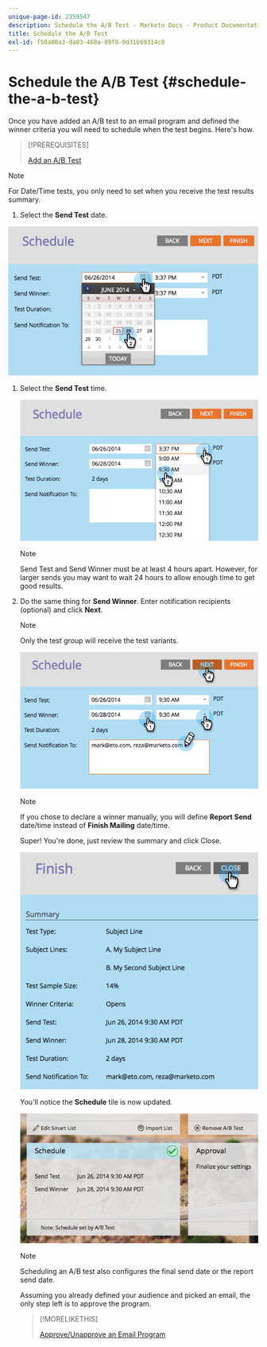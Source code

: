 ```yaml
---
unique-page-id: 2359547
description: Schedule the A/B Test - Marketo Docs - Product Documentation
title: Schedule the A/B Test
exl-id: f50a00a3-da03-468a-89f8-0d31b69314c0
---
```

# Schedule the A/B Test {#schedule-the-a-b-test}

Once you have added an A/B test to an email program and defined the winner criteria you will need to schedule when the test begins. Here's how.

>[!PREREQUISITES]
>
>[Add an A/B Test](/help/marketo/product-docs/email-marketing/email-programs/email-program-actions/email-test-a-b-test/add-an-a-b-test.md)

>[!NOTE]
>
>For Date/Time tests, you only need to set when you receive the test results summary.

1. Select the **Send Test** date.

![](assets/image2014-9-12-15-3a59-3a54.png)

1. Select the **Send Test** time.

   ![](assets/image2014-9-12-16-3a0-3a2.png)

   >[!NOTE]
   >
   >Send Test and Send Winner must be at least 4 hours apart. However, for larger sends you may want to wait 24 hours to allow enough time to get good results.

1. Do the same thing for **Send Winner**. Enter notification recipients (optional) and click **Next**.

   >[!NOTE]
   >
   >Only the test group will receive the test variants.

   ![](assets/image2014-9-12-16-3a0-3a12.png)

   >[!NOTE]
   >
   >If you chose to declare a winner manually, you will define **Report Send** date/time instead of **Finish Mailing** date/time.

   Super! You're done, just review the summary and click Close.

   ![](assets/image2014-9-12-16-3a1-3a23.png)

   You'll notice the **Schedule** tile is now updated.

   ![](assets/image2014-9-12-16-3a1-3a33.png)

   >[!NOTE]
   >
   >Scheduling an A/B test also configures the final send date or the report send date.

   Assuming you already defined your audience and picked an email, the only step left is to approve the program.  

   >[!MORELIKETHIS]
   >
   >[Approve/Unapprove an Email Program](/help/marketo/product-docs/email-marketing/email-programs/email-program-actions/approve-unapprove-an-email-program.md)
